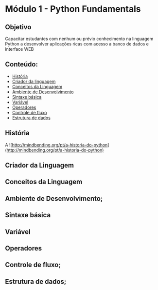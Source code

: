 # Módulo 1  - Python Fundamentals

## Objetivo
Capacitar estudantes com nenhum ou prévio conhecimento na linguagem Python a desenvolver aplicações ricas com acesso a banco de dados e interface WEB

## Conteúdo:
   - [História](#historia)
   - [Criador da linguagem](#criadodalinguagem)
   - [Conceitos da Linguagem](#conceitodalinguagem)
   - [Ambiente de Desenvolvimento](#ambientededesenvolvimento)
   - [Sintaxe básica](#sintaxebasica)
   - [Variável](#variavel)
   - [Operadores](#operadores)
   - [Controle de fluxo](#controlefluxo)
   - [Estrutura de dados](#estruturadedados)


## História
A 
![http://mindbending.org/pt/a-historia-do-python](http://mindbending.org/pt/a-historia-do-python)
## Criador da Linguagem
## Conceitos da Linguagem
## Ambiente de Desenvolvimento;
## Sintaxe básica
## Variável
## Operadores
## Controle de fluxo;
## Estrutura de dados;

